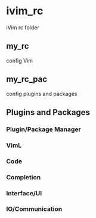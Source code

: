 # ivim_rc

iVim rc folder


## my_rc

config Vim


## my_rc_pac

config plugins and packages


## Plugins and Packages

### Plugin/Package Manager

### VimL

###  Code

### Completion

### Interface/UI

### IO/Communication




